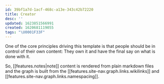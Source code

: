 ```yaml
---
id: 39bf1a7d-1acf-468c-a13e-343c42b72220
title: Creator
desc: ''
updated: 1623851566991
created: 1620681119055
tags: "\U0001F33F"
---
```

One of the core principles driving this template is that people should be in control of their own content: They own it and have the final say on what is done with it. 

So, [[features.notes|note]] content is rendered from plain markdown files and the graph is built from the [[features.site-nav.graph.links.wikilinks]] and [[features.site-nav.graph.links.namespacing]].

